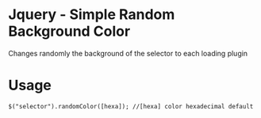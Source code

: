 # Jquery - Simple Random Background Color
Changes randomly the background of the selector to each loading plugin

# Usage
`$("selector").randomColor([hexa]);
//[hexa] color hexadecimal default`
